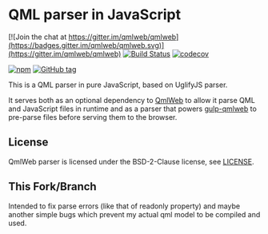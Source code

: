 # QML parser in JavaScript

[![Join the chat at https://gitter.im/qmlweb/qmlweb](https://badges.gitter.im/qmlweb/qmlweb.svg)](https://gitter.im/qmlweb/qmlweb)
[![Build Status](https://travis-ci.org/qmlweb/qmlweb-parser.svg?branch=master)](https://travis-ci.org/qmlweb/qmlweb-parser)
[![codecov](https://codecov.io/gh/qmlweb/qmlweb-parser/branch/master/graph/badge.svg)](https://codecov.io/gh/qmlweb/qmlweb-parser)

[![npm](https://img.shields.io/npm/v/qmlweb-parser.svg)](https://www.npmjs.com/package/qmlweb-parser)
[![GitHub tag](https://img.shields.io/github/tag/qmlweb/qmlweb-parser.svg)](https://github.com/qmlweb/qmlweb-parser/releases)

This is a QML parser in pure JavaScript, based on UglifyJS parser.

It serves both as an optional dependency to
[QmlWeb](https://github.com/qmlweb/qmlweb) to allow it parse QML and
JavaScript files in runtime and as a parser that powers
[gulp-qmlweb](https://github.com/qmlweb/gulp-qmlweb) to pre-parse
files before serving them to the browser.

## License

QmlWeb parser is licensed under the BSD-2-Clause license, see
[LICENSE](https://github.com/qmlweb/qmlweb-parser/blob/master/LICENSE).


## This Fork/Branch

Intended to fix parse errors (like that of readonly property) and maybe another simple bugs which prevent my actual qml model to be compiled and used.
